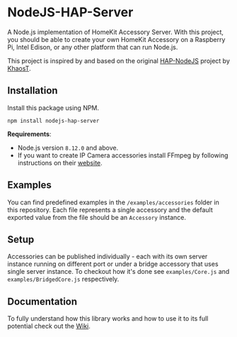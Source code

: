 # NodeJS-HAP-Server

A Node.js implementation of HomeKit Accessory Server. With this project, you
should be able to create your own HomeKit Accessory on a Raspberry Pi, Intel
Edison, or any other platform that can run Node.js.

This project is inspired by and based on the original [HAP-NodeJS](https://github.com/KhaosT/HAP-NodeJS) project by [KhaosT](https://github.com/KhaosT).

## Installation

Install this package using NPM.

```
npm install nodejs-hap-server
```

**Requirements**:
- Node.js version `8.12.0` and above.
- If you want to create IP Camera accessories install FFmpeg by following
instructions on their [website](https://www.ffmpeg.org/download.html).

## Examples

You can find predefined examples in the `/examples/accessories` folder in this
repository. Each file represents a single accessory and the default exported
value from the file should be an `Accessory` instance.

## Setup

Accessories can be published individually - each with its own server instance 
running on different port or under a bridge accessory that uses single server
instance. To checkout how it's done see `examples/Core.js` and
`examples/BridgedCore.js` respectively.

## Documentation

To fully understand how this library works and how to use it to its full
potential check out the [Wiki](https://github.com/VojtaSim/NodeJS-HAP-Server/wiki).

